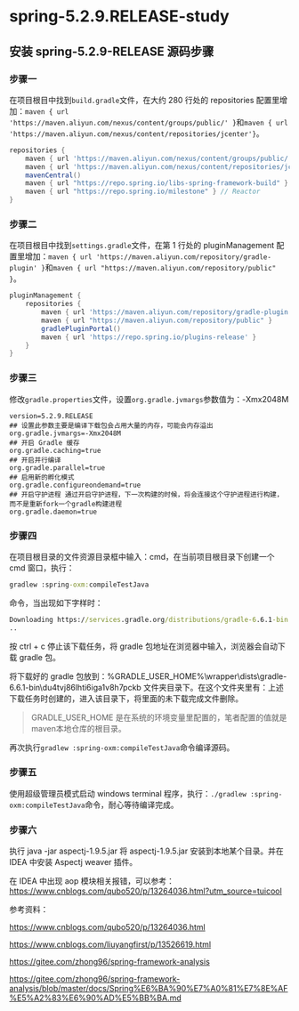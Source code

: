 # spring-5.2.9.RELEASE-study

## 安装 spring-5.2.9-RELEASE 源码步骤

### 步骤一

在项目根目中找到`build.gradle`文件，在大约 280 行处的 repositories 配置里增加：`maven { url 'https://maven.aliyun.com/nexus/content/groups/public/' }`和`maven { url 'https://maven.aliyun.com/nexus/content/repositories/jcenter'}`。

```groovy
repositories {
    maven { url 'https://maven.aliyun.com/nexus/content/groups/public/' }
	maven { url 'https://maven.aliyun.com/nexus/content/repositories/jcenter'}
    mavenCentral()
    maven { url "https://repo.spring.io/libs-spring-framework-build" }
    maven { url "https://repo.spring.io/milestone" } // Reactor
}
```

### 步骤二

在项目根目中找到`settings.gradle`文件，在第 1 行处的 pluginManagement 配置里增加：`maven { url 'https://maven.aliyun.com/repository/gradle-plugin' }`和`maven { url "https://maven.aliyun.com/repository/public" }`。

```groovy
pluginManagement {
	repositories {
		maven { url 'https://maven.aliyun.com/repository/gradle-plugin' }
        maven { url "https://maven.aliyun.com/repository/public" }
		gradlePluginPortal()
		maven { url 'https://repo.spring.io/plugins-release' }
	}
}
```

### 步骤三

修改`gradle.properties`文件，设置`org.gradle.jvmargs`参数值为：-Xmx2048M

```properties
version=5.2.9.RELEASE
## 设置此参数主要是编译下载包会占用大量的内存，可能会内存溢出
org.gradle.jvmargs=-Xmx2048M
## 开启 Gradle 缓存
org.gradle.caching=true
## 开启并行编译
org.gradle.parallel=true
## 启用新的孵化模式
org.gradle.configureondemand=true
## 开启守护进程 通过开启守护进程，下一次构建的时候，将会连接这个守护进程进行构建，而不是重新fork一个gradle构建进程
org.gradle.daemon=true
```

### 步骤四

在项目根目录的文件资源目录框中输入：cmd，在当前项目根目录下创建一个 cmd 窗口，执行：

```cmd
gradlew :spring-oxm:compileTestJava
```

命令，当出现如下字样时：

```cmd
Downloading https://services.gradle.org/distributions/gradle-6.6.1-bin.zip
..
```

按 ctrl + c 停止该下载任务，将 gradle 包地址在浏览器中输入，浏览器会自动下载 gradle 包。

将下载好的 gradle 包放到：%GRADLE_USER_HOME%\wrapper\dists\gradle-6.6.1-bin\du4tvj86lhti6iga1v8h7pckb 文件夹目录下。在这个文件夹里有：上述下载任务时创建的，进入该目录下，将里面的未下载完成文件删除。

> GRADLE_USER_HOME 是在系统的环境变量里配置的，笔者配置的值就是maven本地仓库的根目录。

再次执行`gradlew :spring-oxm:compileTestJava`命令编译源码。

### 步骤五

使用超级管理员模式启动 windows terminal 程序，执行：`./gradlew :spring-oxm:compileTestJava`命令，耐心等待编译完成。

### 步骤六

执行 java -jar aspectj-1.9.5.jar 将 aspectj-1.9.5.jar 安装到本地某个目录。并在 IDEA 中安装 Aspectj weaver 插件。

在 IDEA 中出现 aop 模块相关报错，可以参考：https://www.cnblogs.com/qubo520/p/13264036.html?utm_source=tuicool

参考资料：

https://www.cnblogs.com/qubo520/p/13264036.html

https://www.cnblogs.com/liuyangfirst/p/13526619.html

https://gitee.com/zhong96/spring-framework-analysis

https://gitee.com/zhong96/spring-framework-analysis/blob/master/docs/Spring%E6%BA%90%E7%A0%81%E7%8E%AF%E5%A2%83%E6%90%AD%E5%BB%BA.md